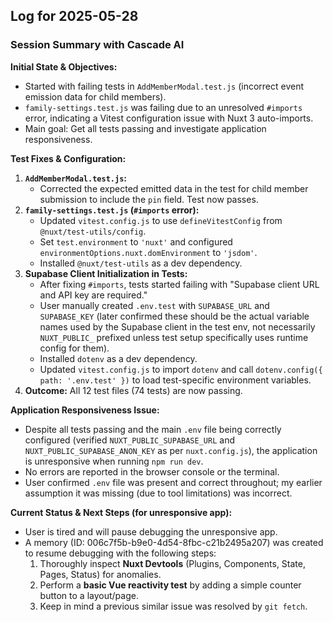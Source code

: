 ## Log for 2025-05-28

### Session Summary with Cascade AI

**Initial State & Objectives:**
*   Started with failing tests in `AddMemberModal.test.js` (incorrect event emission data for child members).
*   `family-settings.test.js` was failing due to an unresolved `#imports` error, indicating a Vitest configuration issue with Nuxt 3 auto-imports.
*   Main goal: Get all tests passing and investigate application responsiveness.

**Test Fixes & Configuration:**
1.  **`AddMemberModal.test.js`:**
    *   Corrected the expected emitted data in the test for child member submission to include the `pin` field. Test now passes.
2.  **`family-settings.test.js` (`#imports` error):**
    *   Updated `vitest.config.js` to use `defineVitestConfig` from `@nuxt/test-utils/config`.
    *   Set `test.environment` to `'nuxt'` and configured `environmentOptions.nuxt.domEnvironment` to `'jsdom'`.
    *   Installed `@nuxt/test-utils` as a dev dependency.
3.  **Supabase Client Initialization in Tests:**
    *   After fixing `#imports`, tests started failing with "Supabase client URL and API key are required."
    *   User manually created `.env.test` with `SUPABASE_URL` and `SUPABASE_KEY` (later confirmed these should be the actual variable names used by the Supabase client in the test env, not necessarily `NUXT_PUBLIC_` prefixed unless test setup specifically uses runtime config for them).
    *   Installed `dotenv` as a dev dependency.
    *   Updated `vitest.config.js` to import `dotenv` and call `dotenv.config({ path: '.env.test' })` to load test-specific environment variables.
4.  **Outcome:** All 12 test files (74 tests) are now passing.

**Application Responsiveness Issue:**
*   Despite all tests passing and the main `.env` file being correctly configured (verified `NUXT_PUBLIC_SUPABASE_URL` and `NUXT_PUBLIC_SUPABASE_ANON_KEY` as per `nuxt.config.js`), the application is unresponsive when running `npm run dev`.
*   No errors are reported in the browser console or the terminal.
*   User confirmed `.env` file was present and correct throughout; my earlier assumption it was missing (due to tool limitations) was incorrect.

**Current Status & Next Steps (for unresponsive app):**
*   User is tired and will pause debugging the unresponsive app.
*   A memory (ID: 006c7f5b-b9e0-4d54-8fbc-c21b2495a207) was created to resume debugging with the following steps:
    1.  Thoroughly inspect **Nuxt Devtools** (Plugins, Components, State, Pages, Status) for anomalies.
    2.  Perform a **basic Vue reactivity test** by adding a simple counter button to a layout/page.
    3.  Keep in mind a previous similar issue was resolved by `git fetch`.